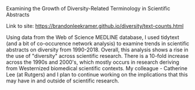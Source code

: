 Examining the Growth of Diversity-Related Terminology in Scientific Abstracts 

Link to site: https://brandonleekramer.github.io/diversity/text-counts.html

Using data from the Web of Science MEDLINE database, I used tidytext (and a bit of co-occurence network analysis) to examine trends in scientific abstracts on diversity from 1990-2018. Overall, this analysis shows a rise in the use of "diversity" across scientific research. There is a 10-fold increase across the 1990s and 2000's, which mostly occurs in research deriving from Westernized biomedical scientific contexts. My colleague - Catherine Lee (at Rutgers) and I plan to continue working on the implications that this may have in and outside of scientific research. 
